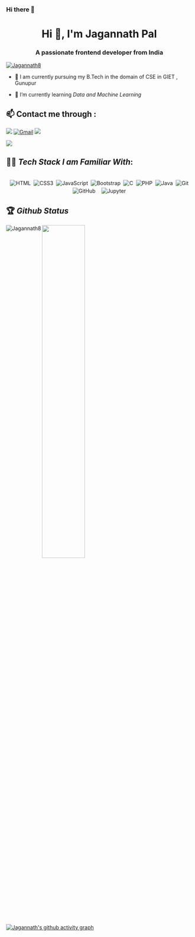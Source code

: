### Hi there 👋

<!--
**Jagannath8/Jagannath8** is a ✨ _special_ ✨ repository because its `README.md` (this file) appears on your GitHub profile.

Here are some ideas to get you started:

- 🔭 I’m currently working on ...
- 🌱 I’m currently learning ...
- 👯 I’m looking to collaborate on ...
- 🤔 I’m looking for help with ...
- 💬 Ask me about ...
- 📫 How to reach me: ...
- 😄 Pronouns: ...
- ⚡ Fun fact: ...
-->

<h1 align="center">Hi 👋, I'm Jagannath Pal</h1>
<h3 align="center">A passionate frontend developer from India </h3>

<p align="left"> <a href="https://github.com/ryo-ma/github-profile-trophy"><img src="https://github-profile-trophy.vercel.app/?username=Jagannath8" alt="Jagannath8" /></a> </p>


- 🔭 I am currently pursuing my B.Tech in the domain of CSE in GIET , Gunupur

- 🌱 I’m currently learning *Data  and Machine Learning*


## 📫 Contact me through :<br>
[<img src="https://img.shields.io/badge/Github-%23000000.svg?&style=for-the-badge&logo=github&logoColor=white">](https://github.com/Jagannath8)
[<img alt="Gmail" src="https://img.shields.io/badge/Gmail-D14836?style=for-the-badge&logo=gmail&logoColor=white" />](mailto:jagannath9611@gmail.com)
[<img src="https://img.shields.io/badge/linkedin-%230077B5.svg?&style=for-the-badge&logo=linkedin&logoColor=white">](https://www.linkedin.com/in/jagannath-pal-a26403178/)
<!-- [<img src="https://img.shields.io/badge/Portfolio-%23000000.svg?&style=for-the-badge">](https://nilisha-jais.github.io/portfolio/) -->
[<img src="https://img.shields.io/badge/instagram-%23E4405F.svg?&style=for-the-badge&logo=Instagram&logoColor=white">](https://www.instagram.com/_jagannath_08/)



## 👨‍💻 *Tech Stack I am Familiar With*:

<p align="center">
<br/>
<img alt="HTML" src="https://img.shields.io/badge/HTML%20-%23F05033.svg?&style=for-the-badge&logo=HTML&logoColor=white" style="margin:2px;"/>
<img alt="CSS3" src="https://img.shields.io/badge/css3%20-%231572B6.svg?&style=for-the-badge&logo=css3&logoColor=white" style="margin:2px;"/>
<img alt="JavaScript" src="https://img.shields.io/badge/javascript%20-%23323330.svg?&style=for-the-badge&logo=javascript&logoColor=%23F7DF1E" style="margin:2px;"/>
<img alt="Bootstrap" src="https://img.shields.io/badge/bootstrap%20-%23563D7C.svg?&style=for-the-badge&logo=bootstrap&logoColor=white" style="margin:2px;"/>
<img alt="C" src="https://img.shields.io/badge/c%20-%2300599C.svg?&style=for-the-badge&logo=c&logoColor=white" style="margin:2px;"/>
<img alt="PHP" src="https://img.shields.io/badge/php%20-%2320232a.svg?&style=for-the-badge&logo=php&logoColor=%2365DAFB" style="margin:2px;"/>
<img alt="Java" src="https://img.shields.io/badge/java-%234ea94b.svg?&style=for-the-badge&logo=java&logoColor=white" style="margin:2px;"/>
<img alt="Git" src="https://img.shields.io/badge/git%20-%23F05033.svg?&style=for-the-badge&logo=git&logoColor=white" style="margin:2px;"/>
<img alt="GitHub" src="https://img.shields.io/badge/github%20-%23121011.svg?&style=for-the-badge&logo=github&logoColor=white" style="margin:2px;"/>
<img alt="" src ="https://img.shields.io/badge/%20-%2304599C.svg?&style=for-the-badge&logo=&logoColor=white" style="margin:2px;"/>
<img alt="Jupyter" src ="https://img.shields.io/badge/jupyter%20-%23E05000.svg?&style=for-the-badge&logo=jupyter&logoColor=white" style="margin:2px;"/>

   
<br/>
</p>



## 🏆 *Github Status*


<p><img align="left" src="https://github-readme-stats.vercel.app/api/top-langs?username=Jagannath8&show_icons=true&theme=dark&locale=en&layout=compact" alt="Jagannath8" /></p>

<p><img align='center' src="https://github-readme-stats.vercel.app/api?username=Jagannath8&&show_icons=true&theme=dark&locale=en&layout=compact" width="48%" align="right" ></p>




[![Jagannath's github activity graph](https://activity-graph.herokuapp.com/graph?username=Jagannath8&bg_color=000000&color=FFFFFF&line=FFFFFF&point=00FF00)](https://github.com/Jagannath8/github-readme-activity-graph)


<!-- 
<div align="center">
  
![visitors](https://visitor-badge.laobi.icu/badge?page_id=nilisha-jais.nilisha-jais)
</div> -->
